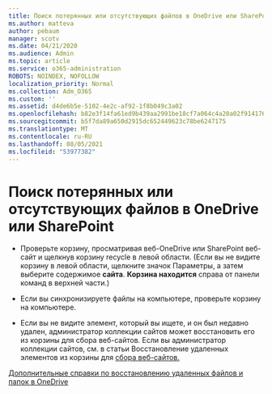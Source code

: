 ```yaml
---
title: Поиск потерянных или отсутствующих файлов в OneDrive или SharePoint
ms.author: matteva
author: pebaum
manager: scotv
ms.date: 04/21/2020
ms.audience: Admin
ms.topic: article
ms.service: o365-administration
ROBOTS: NOINDEX, NOFOLLOW
localization_priority: Normal
ms.collection: Adm_O365
ms.custom: ''
ms.assetid: d4de6b5e-5102-4e2c-af92-1f8b049c3a02
ms.openlocfilehash: b82e3f14fa61ed9b439aa2991be18cf7a064c4a20a02f914176b1afe6eb0f83b
ms.sourcegitcommit: b5f7da89a650d2915dc652449623c78be6247175
ms.translationtype: MT
ms.contentlocale: ru-RU
ms.lasthandoff: 08/05/2021
ms.locfileid: "53977382"
---
```

# <a name="find-lost-or-missing-files-in-onedrive-or-sharepoint"></a>Поиск потерянных или отсутствующих файлов в OneDrive или SharePoint

- Проверьте корзину, просматривая веб-OneDrive или SharePoint веб-сайт и щелкнув корзину recycle в левой области. (Если вы не видите корзину в левой области, щелкните значок Параметры, а затем выберите содержимое **сайта**. **Корзина находится** справа от панели команд в верхней части.) 
    
- Если вы синхронизируете файлы на компьютере, проверьте корзину на компьютере. 
    
- Если вы не видите элемент, который вы ищете, и он был недавно удален, администратор коллекции сайтов может восстановить его из корзины для сбора веб-сайтов. Если вы администратор коллекции сайтов, см. в статьи Восстановление удаленных элементов из корзины для [сбора веб-сайтов.](https://support.microsoft.com/office/restore-items-in-the-recycle-bin-that-were-deleted-from-sharepoint-or-teams-6df466b6-55f2-4898-8d6e-c0dff851a0be)
    
[Дополнительные справки по восстановлению удаленных файлов и папок в OneDrive](https://go.microsoft.com/fwlink/?linkid=872872)
  

